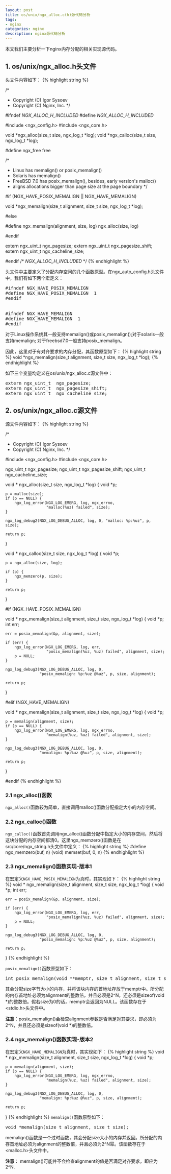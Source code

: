 ```yaml
---
layout: post
title: os/unix/ngx_alloc.c(h)源代码分析
tags:
- nginx
categories: nginx
description: nginx源代码分析
---
```



本文我们主要分析一下nginx内存分配的相关实现源代码。


<!-- more -->


## 1. os/unix/ngx_alloc.h头文件

头文件内容如下：
{% highlight string %}

/*
 * Copyright (C) Igor Sysoev
 * Copyright (C) Nginx, Inc.
 */


#ifndef _NGX_ALLOC_H_INCLUDED_
#define _NGX_ALLOC_H_INCLUDED_


#include <ngx_config.h>
#include <ngx_core.h>


void *ngx_alloc(size_t size, ngx_log_t *log);
void *ngx_calloc(size_t size, ngx_log_t *log);

#define ngx_free          free


/*
 * Linux has memalign() or posix_memalign()
 * Solaris has memalign()
 * FreeBSD 7.0 has posix_memalign(), besides, early version's malloc()
 * aligns allocations bigger than page size at the page boundary
 */

#if (NGX_HAVE_POSIX_MEMALIGN || NGX_HAVE_MEMALIGN)

void *ngx_memalign(size_t alignment, size_t size, ngx_log_t *log);

#else

#define ngx_memalign(alignment, size, log)  ngx_alloc(size, log)

#endif


extern ngx_uint_t  ngx_pagesize;
extern ngx_uint_t  ngx_pagesize_shift;
extern ngx_uint_t  ngx_cacheline_size;


#endif /* _NGX_ALLOC_H_INCLUDED_ */
{% endhighlight %}

头文件中主要定义了分配内存空间的几个函数原型。在ngx_auto_config.h头文件中，我们有如下两个宏定义：
<pre>
#ifndef NGX_HAVE_POSIX_MEMALIGN
#define NGX_HAVE_POSIX_MEMALIGN  1
#endif


#ifndef NGX_HAVE_MEMALIGN
#define NGX_HAVE_MEMALIGN  1
#endif
</pre>

对于Linux操作系统其一般支持memalign()或posix_memalign();对于solaris一般支持memalign; 对于freebsd7.0一般支持posix_memalign。

因此，这里对于有对齐要求的内存分配，其函数原型如下：
{% highlight string %}
void *ngx_memalign(size_t alignment, size_t size, ngx_log_t *log);
{% endhighlight %}

如下三个变量均定义在os/unix/ngx_alloc.c源文件中：
<pre>
extern ngx_uint_t  ngx_pagesize;
extern ngx_uint_t  ngx_pagesize_shift;
extern ngx_uint_t  ngx_cacheline_size;
</pre>



## 2. os/unix/ngx_alloc.c源文件

源文件内容如下：
{% highlight string %}

/*
 * Copyright (C) Igor Sysoev
 * Copyright (C) Nginx, Inc.
 */


#include <ngx_config.h>
#include <ngx_core.h>


ngx_uint_t  ngx_pagesize;
ngx_uint_t  ngx_pagesize_shift;
ngx_uint_t  ngx_cacheline_size;


void *
ngx_alloc(size_t size, ngx_log_t *log)
{
    void  *p;

    p = malloc(size);
    if (p == NULL) {
        ngx_log_error(NGX_LOG_EMERG, log, ngx_errno,
                      "malloc(%uz) failed", size);
    }

    ngx_log_debug2(NGX_LOG_DEBUG_ALLOC, log, 0, "malloc: %p:%uz", p, size);

    return p;
}


void *
ngx_calloc(size_t size, ngx_log_t *log)
{
    void  *p;

    p = ngx_alloc(size, log);

    if (p) {
        ngx_memzero(p, size);
    }

    return p;
}


#if (NGX_HAVE_POSIX_MEMALIGN)

void *
ngx_memalign(size_t alignment, size_t size, ngx_log_t *log)
{
    void  *p;
    int    err;

    err = posix_memalign(&p, alignment, size);

    if (err) {
        ngx_log_error(NGX_LOG_EMERG, log, err,
                      "posix_memalign(%uz, %uz) failed", alignment, size);
        p = NULL;
    }

    ngx_log_debug3(NGX_LOG_DEBUG_ALLOC, log, 0,
                   "posix_memalign: %p:%uz @%uz", p, size, alignment);

    return p;
}

#elif (NGX_HAVE_MEMALIGN)

void *
ngx_memalign(size_t alignment, size_t size, ngx_log_t *log)
{
    void  *p;

    p = memalign(alignment, size);
    if (p == NULL) {
        ngx_log_error(NGX_LOG_EMERG, log, ngx_errno,
                      "memalign(%uz, %uz) failed", alignment, size);
    }

    ngx_log_debug3(NGX_LOG_DEBUG_ALLOC, log, 0,
                   "memalign: %p:%uz @%uz", p, size, alignment);

    return p;
}

#endif
{% endhighlight %}


### 2.1 ngx_alloc()函数

```ngx_alloc()```函数较为简单，直接调用malloc()函数分配指定大小的内存空间。


### 2.2 ngx_calloc()函数

```ngx_calloc()```函数首先调用ngx_alloc()函数分配中指定大小的内存空间，然后将这块分配的内存空间都清0。这里ngx_memzero()函数是在src/core/ngx_string.h头文件中定义：
{% highlight string %}
#define ngx_memzero(buf, n)       (void) memset(buf, 0, n)
{% endhighlight %}

### 2.3 ngx_memalign()函数实现-版本1

在宏定义```NGX_HAVE_POSIX_MEMALIGN```为真时，其实现如下：
{% highlight string %}
void *
ngx_memalign(size_t alignment, size_t size, ngx_log_t *log)
{
    void  *p;
    int    err;

    err = posix_memalign(&p, alignment, size);

    if (err) {
        ngx_log_error(NGX_LOG_EMERG, log, err,
                      "posix_memalign(%uz, %uz) failed", alignment, size);
        p = NULL;
    }

    ngx_log_debug3(NGX_LOG_DEBUG_ALLOC, log, 0,
                   "posix_memalign: %p:%uz @%uz", p, size, alignment);

    return p;
}
{% endhighlight %}

```posix_memalign()```函数原型如下：
<pre>
int posix_memalign(void **memptr, size_t alignment, size_t size);
</pre>

其会分配size字节大小的内存，并将该块内存的首地址存放于memptr中。所分配的内存首地址必须为alignment的整数倍，并且必须是2^N，还必须是sizeof(void *)的整数倍。假若size为0的话，memptr会返回为NULL。该函数存在于<stdio.h>头文件中。

**注意**：posix_memalign()会检查alignment参数是否满足对其要求，即必须为2^N，并且还必须是sizeof(void *)的整数倍。



### 2.4 ngx_memalign()函数实现-版本2
在宏定义```NGX_HAVE_MEMALIGN```为真时，其实现如下：
{% highlight string %}
void *
ngx_memalign(size_t alignment, size_t size, ngx_log_t *log)
{
    void  *p;

    p = memalign(alignment, size);
    if (p == NULL) {
        ngx_log_error(NGX_LOG_EMERG, log, ngx_errno,
                      "memalign(%uz, %uz) failed", alignment, size);
    }

    ngx_log_debug3(NGX_LOG_DEBUG_ALLOC, log, 0,
                   "memalign: %p:%uz @%uz", p, size, alignment);

    return p;
}
{% endhighlight %}
```memalign()```函数原型如下：
<pre>
void *memalign(size_t alignment, size_t size);
</pre>
memalign()函数是一个过时函数，其会分配size大小的内存并返回。所分配的内存首地址必须为alignment的整数倍，并且必须为2^N幂。该函数存在于<malloc.h>头文件中。

**注意**： memalign()可能并不会检查alignment的值是否满足对齐要求，即应为2^N.






<br />
<br />
<br />

